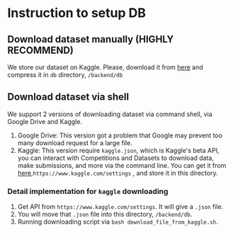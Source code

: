 # Instruction to setup DB


## Download dataset manually (HIGHLY RECOMMEND)

We store our dataset on Kaggle. Please, download it from [here](https://www.kaggle.com/datasets/pyetsvu/aic2024-extracted-data) and compress it in `db` directory, `/backend/db`


## Download dataset via shell

We support 2 versions of downloading dataset via command shell, via Google Drive and Kaggle. 

1. Google Drive: This version got a problem that Google may prevent too many download request for a large file. 
2. Kaggle: This version require `kaggle.json`, which is Kaggle's beta API, you can interact with Competitions and Datasets to download data, make submissions, and more via the command line. You can get it from [here](https://www.kaggle.com/settings),`https://www.kaggle.com/settings` , and store it in this directory.

### Detail implementation for `kaggle` downloading

1. Get API from `https://www.kaggle.com/settings`. It will give a `.json` file. 
2. You will move that `.json` file into this directory, `/backend/db`. 
3. Running downloading script via `bash download_file_from_kaggle.sh`.